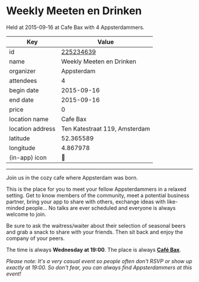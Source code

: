 # Weekly Meeten en Drinken
Held at 2015-09-16 at Cafe Bax with 4 Appsterdammers.
        
|Key|Value
|---|---|
|id|[225234639](https://www.meetup.com/appsterdam/events/225234639/)|
|name|Weekly Meeten en Drinken|
|organizer|Appsterdam|
|attendees|4|
|begin date|2015-09-16|
|end date|2015-09-16|
|price|0|
|location name|Cafe Bax|
|location address|Ten Katestraat 119, Amsterdam|
|latitude|52.365589|
|longitude|4.867978|
|(in-app) icon|🍺|

---

Join us in the cozy cafe where Appsterdam was born.

This is the place for you to meet your fellow Appsterdammers in a relaxed setting. Get to know members of the community, meet a potential business partner, bring your app to share with others, exchange ideas with like-minded people... No talks are ever scheduled and everyone is always welcome to join.

Be sure to ask the waitress/waiter about their selection of seasonal beers and grab a snack to share with your friends. Then sit back and enjoy the company of your peers.

The time is always **Wednesday at 19:00**. The place is always **[Café Bax](http://www.cafebax.nl/)**.

*Please note: It's a very casual event so people often don't RSVP or show up exactly at 19:00. So don't fear, you can *always* find Appsterdammers at this event!*


